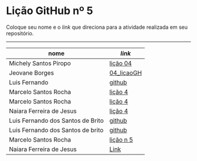 # Lição GitHub nº  5 

Coloque seu nome e o *link* que direciona para a atividade realizada em seu repositório.

--- 

nome | *link*
---  | --- 
Michely Santos Piropo  | [lição 04](https://github.com/Michelyy/Li-o-04)
Jeovane Borges|[04_licaoGH](https://github.com/jeovane6/04_licaoGH/blob/master/04_licaoGH.md)
Luis Fernando | [github](https://github.com/fernando-lluis/05_licaoGH)
Marcelo Santos Rocha | [lição 4](https://github.com/mrocha2111s/04_licaoGH/blob/main/04_licaoGH.md)  
Marcelo Santos Rocha | [lição 4](https://github.com/mrocha2111s/04_licaoGH)   
Naiara Ferreira de Jesus |[lição 4](https://github.com/naiaraferreira/Licao_gitHub04)
Luis Fernando dos Santos de Brito | [github](https://github.com/fernando-lluis/05_licaoGH-04)
Luis Fernando dos Santos de brito| [github](https://github.com/fernando-lluis/05_licaoGH-04)
Marcelo Santos Rocha | [lição  n 5](https://github.com/mrocha2111s/05_licaoGH)
Naiara Ferreira de Jesus | [Link](https://naiaraferreira.github.io/05_licaoGH-/05_licaoGH.nb.html) 